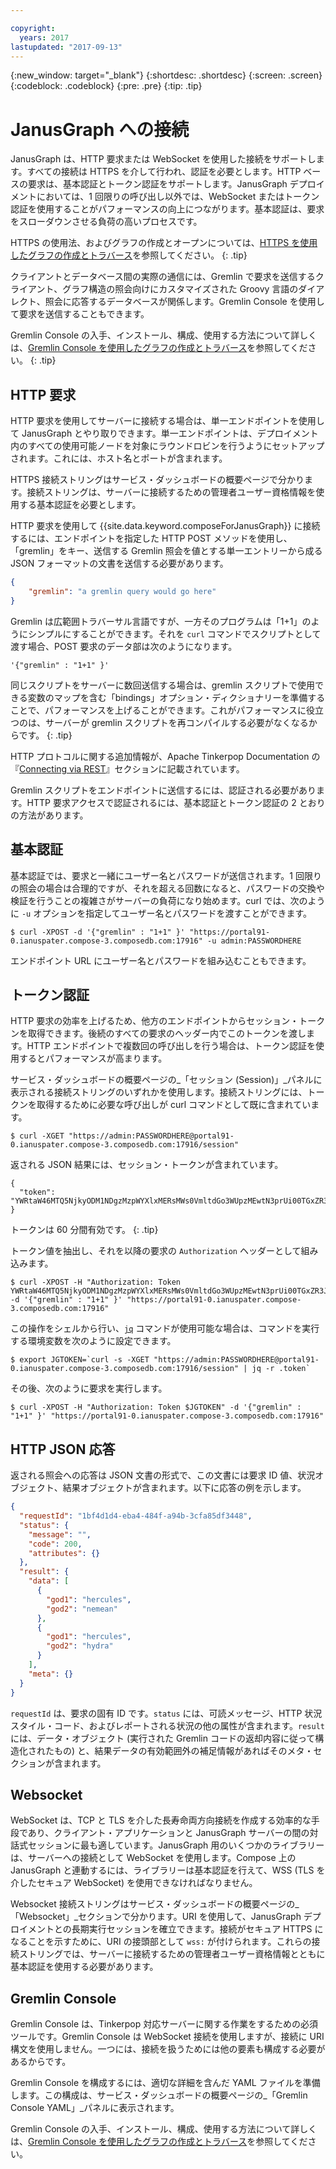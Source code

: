 ```yaml
---

copyright:
  years: 2017
lastupdated: "2017-09-13"
---
```


{:new_window: target="_blank"}
{:shortdesc: .shortdesc}
{:screen: .screen}
{:codeblock: .codeblock}
{:pre: .pre}
{:tip: .tip}

# JanusGraph への接続

JanusGraph は、HTTP 要求または WebSocket を使用した接続をサポートします。すべての接続は HTTPS を介して行われ、認証を必要とします。HTTP ベースの要求は、基本認証とトークン認証をサポートします。JanusGraph デプロイメントにおいては、1 回限りの呼び出し以外では、WebSocket またはトークン認証を使用することがパフォーマンスの向上につながります。基本認証は、要求をスローダウンさせる負荷の高いプロセスです。

HTTPS の使用法、およびグラフの作成とオープンについては、[HTTPS を使用したグラフの作成とトラバース](./tutorial-https.html)を参照してください。
{: .tip}

クライアントとデータベース間の実際の通信には、Gremlin で要求を送信するクライアント、グラフ構造の照会向けにカスタマイズされた Groovy 言語のダイアレクト、照会に応答するデータベースが関係します。Gremlin Console を使用して要求を送信することもできます。

Gremlin Console の入手、インストール、構成、使用する方法について詳しくは、[Gremlin Console を使用したグラフの作成とトラバース](./tutorial-gremlin-console.html)を参照してください。
{: .tip}

## HTTP 要求

HTTP 要求を使用してサーバーに接続する場合は、単一エンドポイントを使用して JanusGraph とやり取りできます。単一エンドポイントは、デプロイメント内のすべての使用可能ノードを対象にラウンドロビンを行うようにセットアップされます。これには、ホスト名とポートが含まれます。

HTTPS 接続ストリングはサービス・ダッシュボードの概要ページで分かります。接続ストリングは、サーバーに接続するための管理者ユーザー資格情報を使用する基本認証を必要とします。

HTTP 要求を使用して {{site.data.keyword.composeForJanusGraph}} に接続するには、エンドポイントを指定した HTTP POST メソッドを使用し、「gremlin」をキー、送信する Gremlin 照会を値とする単一エントリーから成る JSON フォーマットの文書を送信する必要があります。 

```json
{
    "gremlin": "a gremlin query would go here"
}
```

Gremlin は広範囲トラバーサル言語ですが、一方そのプログラムは「1+1」のようにシンプルにすることができます。それを `curl` コマンドでスクリプトとして渡す場合、POST 要求のデータ部は次のようになります。

```
'{"gremlin" : "1+1" }'
``` 

同じスクリプトをサーバーに数回送信する場合は、gremlin スクリプトで使用できる変数のマップを含む「bindings」オプション・ディクショナリーを準備することで、パフォーマンスを上げることができます。これがパフォーマンスに役立つのは、サーバーが gremlin スクリプトを再コンパイルする必要がなくなるからです。
{: .tip}

HTTP プロトコルに関する追加情報が、Apache Tinkerpop Documentation の『[Connecting via REST](http://tinkerpop.apache.org/docs/3.2.3/reference/#_connecting_via_rest)』セクションに記載されています。

Gremlin スクリプトをエンドポイントに送信するには、認証される必要があります。HTTP 要求アクセスで認証されるには、基本認証とトークン認証の 2 とおりの方法があります。

## 基本認証

基本認証では、要求と一緒にユーザー名とパスワードが送信されます。1 回限りの照会の場合は合理的ですが、それを超える回数になると、パスワードの交換や検証を行うことの複雑さがサーバーの負荷になり始めます。curl では、次のように `-u` オプションを指定してユーザー名とパスワードを渡すことができます。

```shell
$ curl -XPOST -d '{"gremlin" : "1+1" }' "https://portal91-0.ianuspater.compose-3.composedb.com:17916" -u admin:PASSWORDHERE
```

エンドポイント URL にユーザー名とパスワードを組み込むこともできます。 

## トークン認証

HTTP 要求の効率を上げるため、他方のエンドポイントからセッション・トークンを取得できます。後続のすべての要求のヘッダー内でこのトークンを渡します。HTTP エンドポイントで複数回の呼び出しを行う場合は、トークン認証を使用するとパフォーマンスが高まります。

サービス・ダッシュボードの概要ページの_「セッション (Session)」_パネルに表示される接続ストリングのいずれかを使用します。接続ストリングには、トークンを取得するために必要な呼び出しが curl コマンドとして既に含まれています。

```shell
$ curl -XGET "https://admin:PASSWORDHERE@portal91-0.ianuspater.compose-3.composedb.com:17916/session"
```

返される JSON 結果には、セッション・トークンが含まれています。

```
{
  "token": "YWRtaW46MTQ5NjkyODM1NDgzMzpWYXlxMERsMWs0VmltdGo3WUpzMEwtN3prUi00TGxZR3J6LXZnbDVmN3lnPQ=="
}
```

トークンは 60 分間有効です。
{: .tip}

トークン値を抽出し、それを以降の要求の `Authorization` ヘッダーとして組み込みます。

```shell
$ curl -XPOST -H "Authorization: Token YWRtaW46MTQ5NjkyODM1NDgzMzpWYXlxMERsMWs0VmltdGo3WUpzMEwtN3prUi00TGxZR3J6LXZnbDVmN3lnPQ==" -d '{"gremlin" : "1+1" }' "https://portal91-0.ianuspater.compose-3.composedb.com:17916"
```

この操作をシェルから行い、[`jq`](https://stedolan.github.io/jq/) コマンドが使用可能な場合は、コマンドを実行する環境変数を次のように設定できます。

```shell
$ export JGTOKEN=`curl -s -XGET "https://admin:PASSWORDHERE@portal91-0.ianuspater.compose-3.composedb.com:17916/session" | jq -r .token`
```

その後、次のように要求を実行します。

```shell
$ curl -XPOST -H "Authorization: Token $JGTOKEN" -d '{"gremlin" : "1+1" }' "https://portal91-0.ianuspater.compose-3.composedb.com:17916"
```

## HTTP JSON 応答

返される照会への応答は JSON 文書の形式で、この文書には要求 ID 値、状況オブジェクト、結果オブジェクトが含まれます。以下に応答の例を示します。

```json
{
  "requestId": "1bf4d1d4-eba4-484f-a94b-3cfa85df3448",
  "status": {
    "message": "",
    "code": 200,
    "attributes": {}
  },
  "result": {
    "data": [
      {
        "god1": "hercules",
        "god2": "nemean"
      },
      {
        "god1": "hercules",
        "god2": "hydra"
      }
    ],
    "meta": {}
  }
}
```
`requestId` は、要求の固有 ID です。`status` には、可読メッセージ、HTTP 状況スタイル・コード、およびレポートされる状況の他の属性が含まれます。`result` には、データ・オブジェクト (実行された Gremlin コードの返却内容に従って構造化されたもの) と、結果データの有効範囲外の補足情報があればそのメタ・セクションが含まれます。
## Websocket

WebSocket は、TCP と TLS を介した長寿命両方向接続を作成する効率的な手段であり、クライアント・アプリケーションと JanusGraph サーバーの間の対話式セッションに最も適しています。JanusGraph 用のいくつかのライブラリーは、サーバーへの接続として WebSocket を使用します。Compose 上の JanusGraph と連動するには、ライブラリーは基本認証を行えて、WSS (TLS を介したセキュア WebSocket) を使用できなければなりません。 

Websocket 接続ストリングはサービス・ダッシュボードの概要ページの_「Websocket」_セクションで分かります。URI を使用して、JanusGraph デプロイメントとの長期実行セッションを確立できます。接続がセキュア HTTPS になることを示すために、URI の接頭部として `wss:` が付けられます。これらの接続ストリングでは、サーバーに接続するための管理者ユーザー資格情報とともに基本認証を使用する必要があります。

## Gremlin Console

Gremlin Console は、Tinkerpop 対応サーバーに関する作業をするための必須ツールです。Gremlin Console は WebSocket 接続を使用しますが、接続に URI 構文を使用しません。一つには、接続を扱うためには他の要素も構成する必要があるからです。

Gremlin Console を構成するには、適切な詳細を含んだ YAML ファイルを準備します。この構成は、サービス・ダッシュボードの概要ページの_「Gremlin Console YAML」_パネルに表示されます。

Gremlin Console の入手、インストール、構成、使用する方法について詳しくは、[Gremlin Console を使用したグラフの作成とトラバース](./tutorial-gremlin-console.html)を参照してください。

